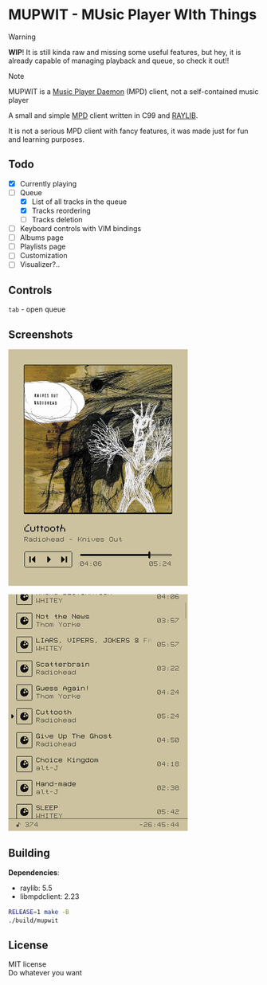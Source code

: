 # MUPWIT - MUsic Player WIth Things

> [!WARNING]
> **WIP**! It is still kinda raw and missing some useful features, but hey, it
> is already capable of managing playback and queue, so check it out!!

> [!NOTE]
> MUPWIT is a [Music Player Daemon](https://www.musicpd.org) (MPD) client, not a self-contained music player

A small and simple [MPD](https://www.musicpd.org) client written in C99 and
[RAYLIB](https://www.raylib.com).

It is not a serious MPD client with fancy features, it was made just for fun
and learning purposes.

## Todo

- [x] Currently playing
- [ ] Queue
    - [x] List of all tracks in the queue
    - [x] Tracks reordering
    - [ ] Tracks deletion
- [ ] Keyboard controls with VIM bindings
- [ ] Albums page
- [ ] Playlists page
- [ ] Customization
- [ ] Visualizer?..

## Controls

`tab` - open queue

## Screenshots

![1](./screenshots/1.png)

![2](./screenshots/2.png)

## Building

**Dependencies**:
- raylib: 5.5
- libmpdclient: 2.23

```sh
RELEASE=1 make -B
./build/mupwit
```

## License

MIT license \
Do whatever you want
